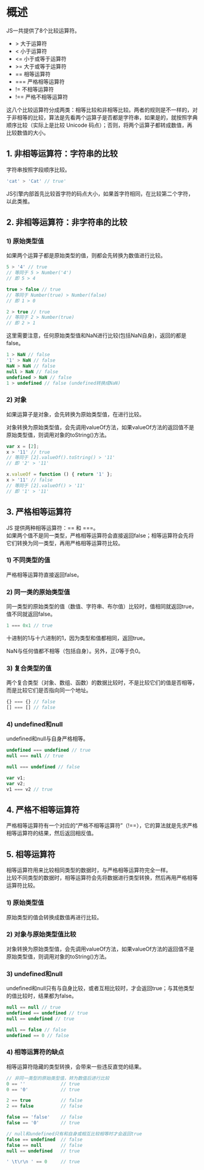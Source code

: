 # 概述
JS一共提供了8个比较运算符。
* \> 大于运算符
* < 小于运算符
* <= 小于或等于运算符
* \>= 大于或等于运算符
* == 相等运算符
* === 严格相等运算符
* != 不相等运算符
* !== 严格不相等运算符

这八个比较运算符分成两类：相等比较和非相等比较。两者的规则是不一样的，对于非相等的比较，算法是先看两个运算子是否都是字符串，如果是的，就按照字典顺序比较（实际上是比较 Unicode 码点）；否则，将两个运算子都转成数值，再比较数值的大小。

## 1. 非相等运算符：字符串的比较
字符串按照字段顺序比较。
```js
'cat' > 'Cat' // true'
```
JS引擎内部首先比较首字符的码点大小，如果首字符相同，在比较第二个字符，以此类推。

## 2. 非相等运算符：非字符串的比较
### 1) 原始类型值
如果两个运算子都是原始类型的值，则都会先转换为数值进行比较。
```js
5 > '4' // true
// 等同于 5 > Number('4')
// 即 5 > 4

true > false // true
// 等同于 Number(true) > Number(false)
// 即 1 > 0

2 > true // true
// 等同于 2 > Number(true)
// 即 2 > 1
```

这里需要注意，任何原始类型值和NaN进行比较(包括NaN自身)，返回的都是false。
```js
1 > NaN // false
'1' > NaN // false
NaN > NaN // false
null > NaN // false
undefined > NaN // false
1 > undefined // false (undefined转换成NaN)
```

### 2) 对象
如果运算子是对象，会先转换为原始类型值，在进行比较。

对象转换为原始类型值，会先调用valueOf方法，如果valueOf方法的返回值不是原始类型值，则调用对象的toString()方法。
```js
var x = [2];
x > '11' // true
// 等同于 [2].valueOf().toString() > '11'
// 即 '2' > '11'

x.valueOf = function () { return '1' };
x > '11' // false
// 等同于 [2].valueOf() > '11'
// 即 '1' > '11'
```

## 3. 严格相等运算符
JS 提供两种相等运算符：== 和 ===。  
如果两个值不是同一类型，严格相等运算符会直接返回false；相等运算符会先将它们转换为同一类型，再用严格相等运算符比较。

### 1) 不同类型的值
严格相等运算符直接返回false。

### 2) 同一类的原始类型值
同一类型的原始类型的值（数值、字符串、布尔值）比较时，值相同就返回true，值不同就返回false。
```js
1 === 0x1 // true
```
十进制的1与十六进制的1，因为类型和值都相同，返回true。

NaN与任何值都不相等（包括自身）。另外，正0等于负0。

### 3) 复合类型的值
两个复合类型（对象、数组、函数）的数据比较时，不是比较它们的值是否相等，而是比较它们是否指向同一个地址。
```js
{} === {} // false
[] === [] // false
```

### 4) undefined和null
undefined和null与自身严格相等。
```js
undefined === undefined // true
null === null // true

null === undefined // false

var v1;
var v2;
v1 === v2 // true
```

## 4. 严格不相等运算符
严格相等运算符有一个对应的“严格不相等运算符”（!==），它的算法就是先求严格相等运算符的结果，然后返回相反值。

## 5. 相等运算符
相等运算符用来比较相同类型的数据时，与严格相等运算符完全一样。  
比较不同类型的数据时，相等运算符会先将数据进行类型转换，然后再用严格相等运算符比较。

### 1) 原始类型值
原始类型的值会转换成数值再进行比较。

### 2) 对象与原始类型值比较
对象转换为原始类型值，会先调用valueOf方法，如果valueOf方法的返回值不是原始类型值，则调用对象的toString()方法。

### 3) undefined和null
undefined和null只有与自身比较，或者互相比较时，才会返回true；与其他类型的值比较时，结果都为false。
```js
null == null // true
undefined == undefined // true
null == undefined // true

null == false // false
undefined == 0 // false
```

### 4) 相等运算符的缺点
相等运算符隐藏的类型转换，会带来一些违反直觉的结果。
```js
// 非同一类型的原始类型值，转为数值后进行比较
0 == ''             // true
0 == '0'            // true

2 == true           // false
2 == false          // false

false == 'false'    // false
false == '0'        // true

// null和undefined只有和自身或相互比较相等时才会返回true
false == undefined  // false
false == null       // false
null == undefined   // true

' \t\r\n ' == 0     // true
```